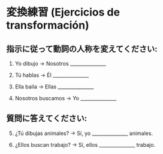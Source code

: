 # 変換練習 (Ejercicios de transformación)

## 指示に従って動詞の人称を変えてください:

1. Yo dibujo → Nosotros _______________

2. Tú hablas → Él _______________

3. Ella baila → Ellas _______________

4. Nosotros buscamos → Yo _______________

## 質問に答えてください:

5. ¿Tú dibujas animales? → Sí, yo _______________ animales.

6. ¿Ellos buscan trabajo? → Sí, ellos _______________ trabajo.